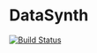 # DataSynth
[![Build Status](https://travis-ci.org/DAMA-UPC/DataSynth.svg?branch=dev)](https://travis-ci.org/DAMA-UPC/DataSynth)

